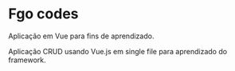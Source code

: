 # Fgo codes
 Aplicação em Vue para fins de aprendizado. 

 Aplicação CRUD usando Vue.js em single file para aprendizado do framework.
